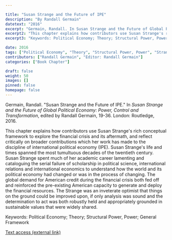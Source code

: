 ```yaml
---

title: "Susan Strange and the Future of IPE"
description: "By Randall Germain"
datetext: "2016"
excerpt: "Germain, Randall. In Susan Strange and the Future of Global Political Economy: Power, Control and Transformation, edited by Randall Germain, 19-36. London: Routledge, 2016."
excerpt2: "This chapter explains how contributors use Susan Strange's rich conceptual framework to explore the financial crisis and its aftermath, and reflect critically on broader contributions which her work has made to the discipline of international political economy (IPE). Susan Strange's life and times spanned the most tumultuous decades of the twentieth century. Susan Strange spent much of her academic career lamenting and cataloguing the serial failure of scholarship in political science, international relations and international economics to understand how the world and its political economy had changed or was in the process of changing. The global demand for American credit during the financial crisis both fed off and reinforced the pre-existing American capacity to generate and deploy the financial resources. The Strange was an inveterate optimist that things on the ground could be improved upon, if only analysis was sound and the determination to act was both robustly held and appropriately grounded in sustainable values that were widely shared."
excerpt3: "Keywords: Political Economy; Theory; Structural Power, Power; General Framework"

date: 2016
tags: ["Political Economy", "Theory", "Structural Power, Power", "Strange-Influenced Works", "2010's"]
contributors: ["Randall Germain", "Editor: Randall Germain"]
categories: ["Book Chapter"]

draft: false
weight: 50
images: []
pinned: false
homepage: false
---
```


Germain, Randall. "Susan Strange and the Future of IPE." In *Susan Strange and the Future of Global Political Economy: Power, Control and Transformation*, edited by Randall Germain, 19-36. London: Routledge, 2016.

 This chapter explains how contributors use Susan Strange's rich conceptual framework to explore the financial crisis and its aftermath, and reflect critically on broader contributions which her work has made to the discipline of international political economy (IPE). Susan Strange's life and times spanned the most tumultuous decades of the twentieth century. Susan Strange spent much of her academic career lamenting and cataloguing the serial failure of scholarship in political science, international relations and international economics to understand how the world and its political economy had changed or was in the process of changing. The global demand for American credit during the financial crisis both fed off and reinforced the pre-existing American capacity to generate and deploy the financial resources. The Strange was an inveterate optimist that things on the ground could be improved upon, if only analysis was sound and the determination to act was both robustly held and appropriately grounded in sustainable values that were widely shared.

 Keywords: Political Economy; Theory; Structural Power, Power; General Framework

 [Text access (external link)](https://www.worldcat.org/title/948603852)
